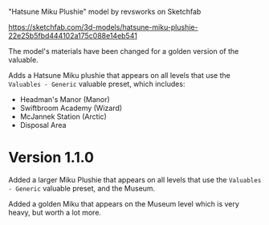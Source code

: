 "Hatsune Miku Plushie" model by revsworks on Sketchfab

https://sketchfab.com/3d-models/hatsune-miku-plushie-22e25b5fbd444102a175c088e14eb541

The model's materials have been changed for a golden version of the valuable.

Adds a Hatsune Miku plushie that appears on all levels that use the `Valuables - Generic` valuable preset, which includes:
- Headman's Manor (Manor)
- Swiftbroom Academy (Wizard)
- McJannek Station (Arctic)
- Disposal Area

# Version 1.1.0

Added a larger Miku Plushie that appears on all levels that use the `Valuables - Generic` valuable preset, and the Museum.

Added a golden Miku that appears on the Museum level which is very heavy, but worth a lot more.
